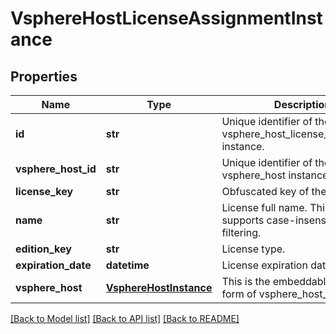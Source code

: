 # VsphereHostLicenseAssignmentInstance

## Properties
Name | Type | Description | Notes
------------ | ------------- | ------------- | -------------
**id** | **str** | Unique identifier of the vsphere_host_license_assignment instance. | [optional] 
**vsphere_host_id** | **str** | Unique identifier of the vsphere_host instance. | [optional] 
**license_key** | **str** | Obfuscated key of the license. | [optional] 
**name** | **str** | License full name.  This property supports case-insensitive filtering. | [optional] 
**edition_key** | **str** | License type. | [optional] 
**expiration_date** | **datetime** | License expiration date. | [optional] 
**vsphere_host** | [**VsphereHostInstance**](VsphereHostInstance.md) | This is the embeddable reference form of vsphere_host_id attribute. | [optional] 

[[Back to Model list]](../README.md#documentation-for-models) [[Back to API list]](../README.md#documentation-for-api-endpoints) [[Back to README]](../README.md)


